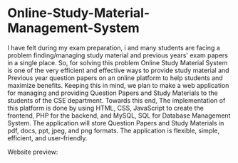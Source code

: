 # Online-Study-Material-Management-System
I have felt during my exam preparation, i and many students are facing a problem finding/managing 
study material and previous years' exam papers in a single place. So, 
for solving this problem Online Study Material System is one of the 
very efficient and effective ways to provide study material and 
Previous year question papers on an online platform to help students 
and maximize benefits. Keeping this in mind, we plan to make a web 
application for managing and providing Question Papers and Study 
Materials to the students of the CSE department.
Towards this end, The implementation of this platform is done by 
using HTML, CSS, JavaScript to create the frontend, PHP for the 
backend, and MySQL, SQL for Database Management System. 
The application will store Question Papers and Study Materials in pdf, 
docs, ppt, jpeg, and png formats. 
The application is flexible, simple, efficient, and user-friendly.

Website preview:

